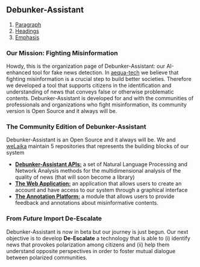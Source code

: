 ## Debunker-Assistant

1. [Paragraph](#mission)
2. [Headings](#community)
3. [Emphasis](#descalate)


<a name="mission" />

### Our Mission: Fighting Misinformation

Howdy, this is the organization page of Debunker-Assistant: our AI-enhanced tool for fake news detection. In [aequa-tech](https://aequa-tech.com/) we believe that fighting misinformation is a crucial step to build better societies. Therefore we developed a tool that supports citizens in the identification and understanding of news that conveys false or otherwise problematic contents. Debunker-Assistant is developed for and with the communities of professionals and organizations who fight misinformation, its community version is Open Source and it always will be.

<a name="community" />

### The Community Edition of Debunker-Assistant
Debunker-Assistant is an Open Source and it always will be. We and [weLaika](https://dev.welaika.com/) maintain 5 repositories that represents the building blocks of our system

* [**Debunker-Assistant APIs:**](https://github.com/aequa-tech/debunker-assistant) a set of Natural Language Processing and Network Analysis methods for the multidimensional analysis of the quality of news (that will soon become a library) 
* [**The Web Application:**](https://github.com/aequa-tech/debunker-assistant) an application that allows users to create an account and have access to our system through a graphical interface
* [**The Annotation Platform:**](https://github.com/aequa-tech/debunker-assistant) a module that allows users to provide feedback and annotations about misinformative contents.

<a name="descalate" />

### From *Future* Import De-Escalate
Debunker-Assistant is now in beta but our journey is just begun. Our next objective is to develop **De-Escalate** a technology that is able to (i) identify news that provokes polarization among citizens and (ii) help them understand opposite perspectives in order to foster mutual dialogue between polarized communities.

